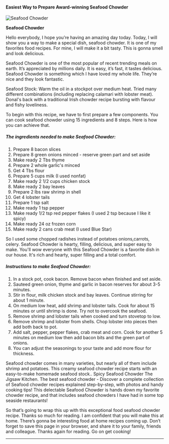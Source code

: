             

#### Easiest Way to Prepare Award-winning Seafood Chowder

![Seafood Chowder](https://img-global.cpcdn.com/recipes/1bd6b0553a8fb913/751x532cq70/seafood-chowder-recipe-main-photo.jpg)

**Seafood Chowder**

Hello everybody, I hope you’re having an amazing day today. Today, I will show you a way to make a special dish, seafood chowder. It is one of my favorites food recipes. For mine, I will make it a bit tasty. This is gonna smell and look delicious.

Seafood Chowder is one of the most popular of recent trending meals on earth. It’s appreciated by millions daily. It is easy, it’s fast, it tastes delicious. Seafood Chowder is something which I have loved my whole life. They’re nice and they look fantastic.

Seafood Stock: Warm the oil in a stockpot over medium heat. Tried many different combinations (including replacing calamari with lobster meat). Donal's back with a traditional Irish chowder recipe bursting with flavour and fishy loveliness.

To begin with this recipe, we have to first prepare a few components. You can cook seafood chowder using 15 ingredients and 8 steps. Here is how you can achieve that.

##### The ingredients needed to make Seafood Chowder:

1.  Prepare 8 bacon slices
2.  Prepare 8 green onions minced - reserve green part and set aside
3.  Make ready 2 Tbs thyme
4.  Prepare 2 whole garlic's minced
5.  Get 4 Tbs flour
6.  Prepare 5 cups milk (I used nonfat)
7.  Make ready 2 1/2 cups chicken stock
8.  Make ready 2 bay leaves
9.  Prepare 2 lbs raw shrimp in shell
10.  Get 4 lobster tails
11.  Prepare 1 tsp salt
12.  Make ready 1 tsp pepper
13.  Make ready 1/2 tsp red pepper flakes (I used 2 tsp because I like it spicy)
14.  Make ready 24 oz frozen corn
15.  Make ready 2 cans crab meat (I used Blue Star)

So I used some chopped radishes instead of potatoes onions,carrots, celery. Seafood Chowder is hearty, filling, delicious, and super easy to make. You'll wow everyone with this Seafood Chowder is a favorite dish in our house. It's rich and hearty, super filling and a total comfort.

##### Instructions to make Seafood Chowder:

1.  In a stock pot, cook bacon. Remove bacon when finished and set aside.
2.  Sauteed green onion, thyme and garlic in bacon reserves for about 3-5 minutes.
3.  Stir in flour, milk chicken stock and bay leaves. Continue stirring for about 1 minute.
4.  On medium low heat, add shrimp and lobster tails. Cook for about 15 minutes or until shrimp is done. Try not to overcook the seafood.
5.  Remove shrimp and lobster tails when cooked and turn stovetop to low.
6.  Remove shrimp and lobster from shells. Chop lobster into pieces then add both back to pot.
7.  Add salt, pepper, pepper flakes, crab meat and corn. Cook for another 5 minutes on medium low then add bacon bits and the green part of onions.
8.  You can adjust the seasonings to your taste and add more flour for thickness.

Seafood chowder comes in many varieties, but nearly all of them include shrimp and potatoes. This creamy seafood chowder recipe starts with an easy-to-make homemade seafood stock.. Spicy Seafood Chowder The Jigsaw Kitchen. The best seafood chowder - Discover a complete collection of Seafood chowder recipes explained step-by-step, with photos and handy cooking tips! This delectable Seafood Chowder is hands down my favorite chowder recipe, and that includes seafood chowders I have had in some top seaside restaurants!

So that’s going to wrap this up with this exceptional food seafood chowder recipe. Thanks so much for reading. I am confident that you will make this at home. There’s gonna be interesting food at home recipes coming up. Don’t forget to save this page in your browser, and share it to your family, friends and colleague. Thanks again for reading. Go on get cooking!

* * *